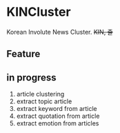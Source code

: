 # KINCluster

Korean Involute News Cluster.
~~KIN, 즐~~

## Feature


## in progress
1. article clustering
2. extract topic article
3. extract keyword from article
4. extract quotation from article
5. extract emotion from articles
